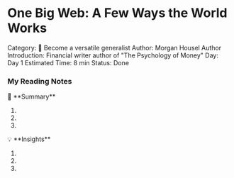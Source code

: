 # One Big Web: A Few Ways the World Works

Category: 🤹 Become a versatile generalist
Author: Morgan Housel
Author Introduction: Financial writer author of "The Psychology of Money"
Day: Day 1
Estimated Time: 8 min
Status: Done

### My Reading Notes

<aside>
📃 **Summary**

</aside>

1. 
2. 
3. 

<aside>
💡 **Insights**

</aside>

1. 
2. 
3.
